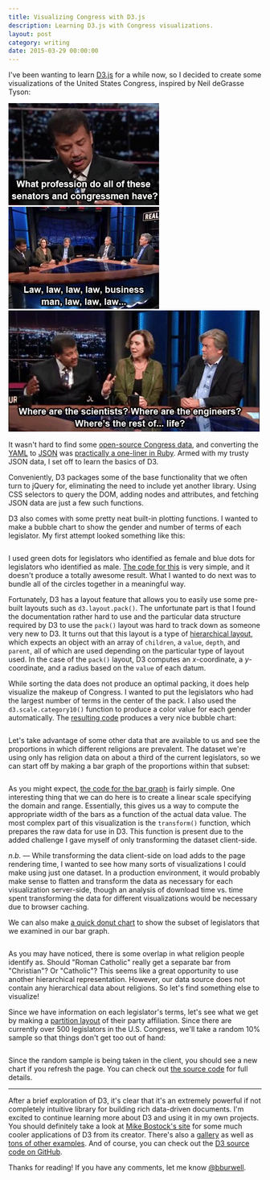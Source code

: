 ```yaml
---
title: Visualizing Congress with D3.js
description: Learning D3.js with Congress visualizations.
layout: post
category: writing
date: 2015-03-29 00:00:00
---
```


<style>
.d3container {
  width: 100%;
  margin-top: 2em;
  margin-bottom: 2em;
}
</style>

I've been wanting to learn [D3.js](http://d3js.org/) for a while now, so I decided to create some visualizations of the United States Congress, inspired by Neil deGrasse Tyson:

<div class="center">
<img src="/assets/images/vis_ndgt0.jpg">
<img src="/assets/images/vis_ndgt1.jpg"><br>
<img src="/assets/images/vis_ndgt2.jpg"><br>
</div>

It wasn't hard to find some [open-source Congress data](https://github.com/unitedstates/congress-legislators), and converting the [YAML](https://github.com/unitedstates/congress-legislators/blob/master/legislators-current.yaml) to [JSON](/assets/data/legislators-current.json) was [practically a one-liner in Ruby](https://gist.github.com/benburwell/20e76f70645c8003b088#file-yaml-to-json-rb). Armed with my trusty JSON data, I set off to learn the basics of D3.

Conveniently, D3 packages some of the base functionality that we often turn to jQuery for, eliminating the need to include yet another library. Using CSS selectors to query the DOM, adding nodes and attributes, and fetching JSON data are just a few such functions.

D3 also comes with some pretty neat built-in plotting functions. I wanted to make a bubble chart to show the gender and number of terms of each legislator. My first attempt looked something like this:

<div class="d3container" id="d3gender_terms_v0"></div>

I used green dots for legislators who identified as female and blue dots for legislators who identified as male. [The code for this](/assets/scripts/d3/gender_terms_v0.js) is very simple, and it doesn't produce a totally awesome result. What I wanted to do next was to bundle all of the circles together in a meaningful way.

Fortunately, D3 has a layout feature that allows you to easily use some pre-built layouts such as `d3.layout.pack()`. The unfortunate part is that I found the documentation rather hard to use and the particular data structure required by D3 to use the `pack()` layout was hard to track down as someone very new to D3. It turns out that this layout is a type of [hierarchical layout](https://github.com/mbostock/d3/wiki/Hierarchy-Layout), which expects an object with an array of `children`, a `value`, `depth`, and `parent`, all of which are used depending on the particular type of layout used. In the case of the `pack()` layout, D3 computes an *x*-coordinate, a *y*-coordinate, and a radius based on the `value` of each datum.

While sorting the data does not produce an optimal packing, it does help visualize the makeup of Congress. I wanted to put the legislators who had the largest number of terms in the center of the pack. I also used the `d3.scale.category10()` function to produce a color value for each gender automatically. The [resulting code](/assets/scripts/d3/gender_terms_v1.js) produces a very nice bubble chart:

<div class="d3container" id="d3gender_terms_v1"></div>

Let's take advantage of some other data that are available to us and see the proportions in which different religions are prevalent. The dataset we're using only has religion data on about a third of the current legislators, so we can start off by making a bar graph of the proportions within that subset:

<div class="d3container" id="d3religion_v0"></div>

As you might expect, [the code for the bar graph](/assets/scripts/d3/religion_v0.js) is fairly simple. One interesting thing that we can do here is to create a linear scale specifying the domain and range. Essentially, this gives us a way to compute the appropriate width of the bars as a function of the actual data value. The most complex part of this visualization is the `transform()` function, which prepares the raw data for use in D3. This function is present due to the added challenge I gave myself of only transforming the dataset client-side.

<aside><p><em>n.b.</em> &mdash; While transforming the data client-side on load adds to the page rendering time, I wanted to see how many sorts of visualizations I could make using just one dataset. In a production environment, it would probably make sense to flatten and transform the data as necessary for each visualization server-side, though an analysis of download time vs. time spent transforming the data for different visualizations would be necessary due to browser caching.</p></aside>

We can also make [a quick donut chart](/assets/scripts/d3/religion_v1.js) to show the subset of legislators that we examined in our bar graph.

<div class="d3container" id="d3religion_v1"></div>

As you may have noticed, there is some overlap in what religion people identify as. Should "Roman Catholic" really get a separate bar from "Christian"? Or "Catholic"? This seems like a great opportunity to use another hierarchical representation. However, our data source does not contain any hierarchical data about religions. So let's find something else to visualize!

Since we have information on each legislator's terms, let's see what we get by making a [partition layout](https://github.com/mbostock/d3/wiki/Partition-Layout) of their party affiliation. Since there are currently over 500 legislators in the U.S. Congress, we'll take a random 10% sample so that things don't get too out of hand:

<div class="d3container" id="d3party_affiliation_v0"></div>

Since the random sample is being taken in the client, you should see a new chart if you refresh the page. You can check out [the source code](/assets/scripts/d3/party_affiliation_v0.js) for full details.

<hr>

After a brief exploration of D3, it's clear that it's an extremely powerful if not completely intuitive library for building rich data-driven documents. I'm excited to continue learning more about D3 and using it in my own projects. You should definitely take a look at [Mike Bostock's site](http://bost.ocks.org/mike/) for some much cooler applications of D3 from its creator. There's also a [gallery](https://github.com/mbostock/d3/wiki/Gallery) as well as [tons of other examples](http://bl.ocks.org/mbostock). And of course, you can check out the [D3 source code on GitHub](https://github.com/mbostock/d3).

Thanks for reading! If you have any comments, let me know [@bburwell](https://twitter.com/bburwell).

<script src="https://cdnjs.cloudflare.com/ajax/libs/d3/3.5.5/d3.min.js"></script>
<script src="/assets/scripts/d3/gender_terms_v0.js"></script>
<script src="/assets/scripts/d3/gender_terms_v1.js"></script>
<script src="/assets/scripts/d3/religion_v0.js"></script>
<script src="/assets/scripts/d3/religion_v1.js"></script>
<script src="/assets/scripts/d3/party_affiliation_v0.js"></script>
